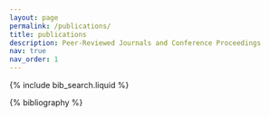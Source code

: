 ```yaml
---
layout: page
permalink: /publications/
title: publications
description: Peer-Reviewed Journals and Conference Proceedings
nav: true
nav_order: 1
---
```


<!-- _pages/publications.md -->

<!-- Bibsearch Feature -->

{% include bib_search.liquid %}

<div class="publications">

{% bibliography %}

</div>

